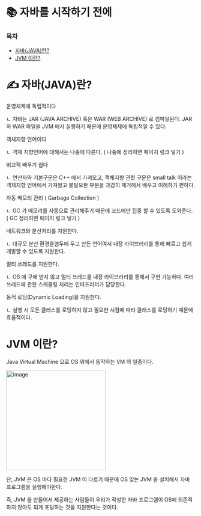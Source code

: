 # 📚 자바를 시작하기 전에

### 목차
+ [자바(JAVA)란?](#%EF%B8%8F-자바java란)
+ [JVM 이란?](#jvm-이란)

# ✍️ 자바(JAVA)란?
운영체제에 독립적이다

ㄴ 자바는 JAR (JAVA ARCHIVE) 혹은 WAR (WEB ARCHIVE) 로 컴파일된다. JAR 와 WAR 파일을 JVM 에서 실행하기 때문에 운영체제에 독립적일 수 있다.

객체지향 언어이다

ㄴ 객체 지향언어에 대해서는 나중에 다룬다. ( 나중에 정리하면 페이지 링크 넣기 )

비교적 배우기 쉽다

ㄴ 연산자와 기본구문은 C++ 에서 가져오고, 객체지향 관련 구문은 small talk 이라는 객체지향 언어에서 가져왔고 불필요한 부분을 과감히 제거해서 배우고 이해하기 편하다.

자동 메모리 관리 ( Garbage Collection )

ㄴ GC 가 메모리를 자동으로 관리해주기 때문에 코드에만 집중 할 수 있도록 도와준다. ( GC 정리하면 페이지 링크 넣기 )

네트워크와 분산처리를 지원한다.

ㄴ 대규모 분산 환경을염두에 두고 만든 언어여서 내장 라이브러리를 통해 빠르고 쉽게 개발할 수 있도록 지원한다.

멀티 쓰레드를 지원한다.

ㄴ OS 에 구애 받지 않고 멀티 쓰레드를 내장 라이브러리를 통해서 구현 가능하다. 여러 쓰레드에 관한 스케줄링 처리는 인터프리터가 담당한다.

동적 로딩(Dynamic Loading)을 지원한다.

ㄴ 실행 시 모든 클래스를 로딩하지 않고 필요한 시점에 따라 클래스를 로딩하기 때문에 효율적이다.

# JVM 이란?
Java Virtual Machine 으로 OS 위에서 동작하는 VM 의 일종이다.

<img width="265" alt="image" src="https://github.com/bhyunnie/standard-of-java/assets/129918927/22952a23-4c2a-418a-b32f-511020807c9f">

단, JVM 은 OS 마다 필요한 JVM 이 다르기 때문에 OS 맞는 JVM 을 설치해서 자바 프로그램을 실행해야한다.

즉, JVM 을 만들어서 제공하는 사람들이 우리가 작성한 자바 프로그램이 OS에 의존적하지 않아도 되게 포팅하는 것을 지원한다는 것이다.




